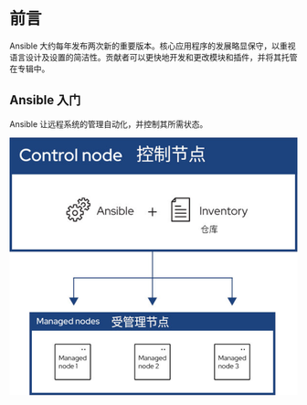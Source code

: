 # 前言

Ansible 大约每年发布两次新的重要版本。核心应用程序的发展略显保守，以重视语言设计及设置的简洁性。贡献者可以更快地开发和更改模块和插件，并将其托管在专辑中。

## Ansible 入门

Ansible 让远程系统的管理自动化，并控制其所需状态。

![Ansible 仓库起步](images/ansible_inv_start.jpeg)
